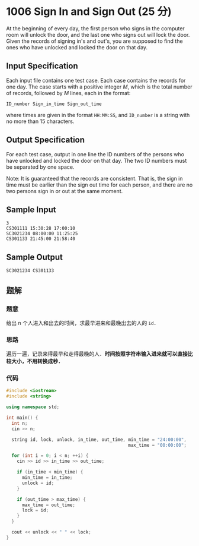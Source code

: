 # 1006 Sign In and Sign Out (25 分)

At the beginning of every day, the first person who signs in the computer room will unlock the door, and the last one who signs out will lock the door. Given the records of signing in's and out's, you are supposed to find the ones who have unlocked and locked the door on that day.

## Input Specification

Each input file contains one test case. Each case contains the records for one day. The case starts with a positive integer $M$, which is the total number of records, followed by $M$ lines, each in the format:

    ID_number Sign_in_time Sign_out_time

where times are given in the format `HH:MM:SS`, and `ID_number` is a string with no more than 15 characters.

## Output Specification

For each test case, output in one line the ID numbers of the persons who have unlocked and locked the door on that day. The two ID numbers must be separated by one space.

Note: It is guaranteed that the records are consistent. That is, the sign in time must be earlier than the sign out time for each person, and there are no two persons sign in or out at the same moment.

## Sample Input

    3
    CS301111 15:30:28 17:00:10
    SC3021234 08:00:00 11:25:25
    CS301133 21:45:00 21:58:40

## Sample Output

    SC3021234 CS301133

## 题解

### 题意

给出 n 个人进入和出去的时间，求最早进来和最晚出去的人的 `id`．

### 思路

遍历一遍，记录来得最早和走得最晚的人．**时间按照字符串输入进来就可以直接比较大小，不用转换成秒．**

### 代码

```cpp
#include <iostream>
#include <string>

using namespace std;

int main() {
  int n;
  cin >> n;

  string id, lock, unlock, in_time, out_time, min_time = "24:00:00",
                                              max_time = "00:00:00";

  for (int i = 0; i < n; ++i) {
    cin >> id >> in_time >> out_time;

    if (in_time < min_time) {
      min_time = in_time;
      unlock = id;
    }

    if (out_time > max_time) {
      max_time = out_time;
      lock = id;
    }
  }

  cout << unlock << " " << lock;
}
```
